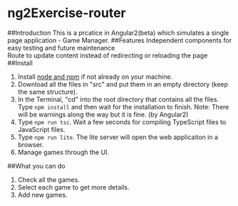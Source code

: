 # ng2Exercise-router
##Introduction
This is a prcatice in Angular2(beta) which simulates a single page application - Game Manager.
##Features
Independent components for easy testing and future maintenance<br/>
Route to update content instead of redirecting or reloading the page
##Install
1. Install [node and npm](https://nodejs.org/en/download/) if not already on your machine.
2. Download all the files in "src" and put them in an empty directory (keep the same structure).
3. In the Terminal, "cd" into the root directory that contains all the files. Type `npm install` and then wait for the installation to finish. Note: There will be warnings along the way but it is fine. (by Angular2)
4. Type `npm run tsc`. Wait a few seconds for compiling TypeScript files to JavaScript files.
5. Type `npm run lite`. The lite server will open the web applicaiton in a browser.
6. Manage games through the UI.

##What you can do
1. Check all the games.
2. Select each game to get more details.
3. Add new games.
